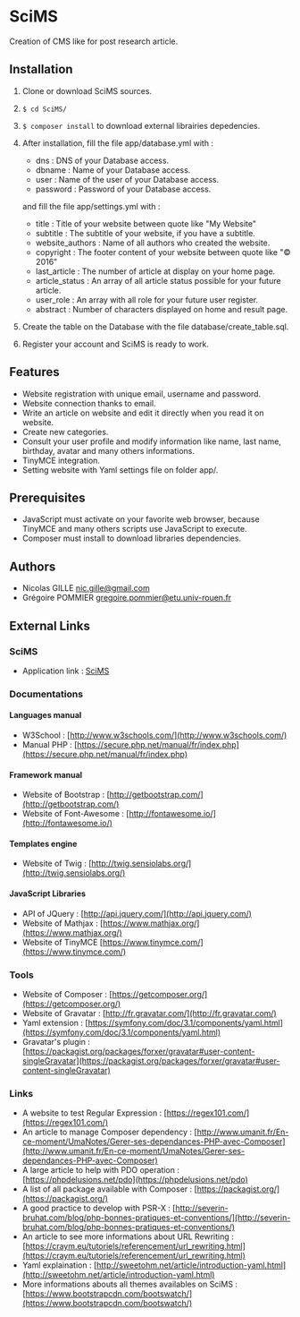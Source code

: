 # SciMS
Creation of CMS like for post research article.

## Installation
1. Clone or download SciMS sources.
2. `$ cd SciMS/`
3. `$ composer install` to download external librairies depedencies.
4.  After installation, fill the file app/database.yml with :
    * dns : DNS of your Database access.
    * dbname : Name of your Database access.
    * user : Name of the user of your Database access.
    * password : Password of your Database access.<br>
    
    and fill the file app/settings.yml with :
    * title             : Title of your website between quote like "My Website"
    * subtitle          : The subtitle of your website, if you have a subtitle.
    * website_authors   : Name of all authors who created the website.
    * copyright         : The footer content of your website between quote like "&copy; 2016"
    * last_article      : The number of article at display on your home page.
    * article_status    : An array of all article status possible for your future article.
    * user_role         : An array with all role for your future user register.
    * abstract          : Number of characters displayed on home and result page.    
5. Create the table on the Database with the file database/create_table.sql.
6. Register your account and SciMS is ready to work.

## Features
* Website registration with unique email, username and password.
* Website connection thanks to email.
* Write an article on website and edit it directly when you read it on website.
* Create new categories.
* Consult your user profile and modify information like name, last name, birthday, avatar and many others informations.
* TinyMCE integration.
* Setting website with Yaml settings file on folder app/.

## Prerequisites
* JavaScript must activate on your favorite web browser, because TinyMCE and many others scripts use JavaScript to execute.
* Composer must install to download libraries dependencies.

## Authors
* Nicolas GILLE <nic.gille@gmail.com>
* Grégoire POMMIER <gregoire.pommier@etu.univ-rouen.fr>


## External Links
### SciMS
* Application link : [SciMS](http://scims.nicolas-gille.fr/web/index.php)

### Documentations
#### Languages manual
* W3School : [http://www.w3schools.com/](http://www.w3schools.com/)
* Manual PHP : [https://secure.php.net/manual/fr/index.php](https://secure.php.net/manual/fr/index.php)

#### Framework manual
* Website of Bootstrap : [http://getbootstrap.com/](http://getbootstrap.com/)
* Website of Font-Awesome : [http://fontawesome.io/](http://fontawesome.io/)

#### Templates engine
* Website of Twig : [http://twig.sensiolabs.org/](http://twig.sensiolabs.org/)

#### JavaScript Libraries
* API of JQuery : [http://api.jquery.com/](http://api.jquery.com/)
* Website of Mathjax : [https://www.mathjax.org/](https://www.mathjax.org/)
* Website of TinyMCE [https://www.tinymce.com/](https://www.tinymce.com/)

### Tools
* Website of Composer : [https://getcomposer.org/](https://getcomposer.org/)
* Website of Gravatar : [http://fr.gravatar.com/](http://fr.gravatar.com/)
* Yaml extension : [https://symfony.com/doc/3.1/components/yaml.html](https://symfony.com/doc/3.1/components/yaml.html)
* Gravatar's plugin : [https://packagist.org/packages/forxer/gravatar#user-content-singleGravatar](https://packagist.org/packages/forxer/gravatar#user-content-singleGravatar)

### Links
* A website to test Regular Expression : [https://regex101.com/](https://regex101.com/)
* An article to manage Composer dependency : [http://www.umanit.fr/En-ce-moment/UmaNotes/Gerer-ses-dependances-PHP-avec-Composer](http://www.umanit.fr/En-ce-moment/UmaNotes/Gerer-ses-dependances-PHP-avec-Composer)
* A large article to help with PDO operation : [https://phpdelusions.net/pdo](https://phpdelusions.net/pdo)
* A list of all package available with Composer : [https://packagist.org/](https://packagist.org/)
* A good practice to develop with PSR-X : [http://severin-bruhat.com/blog/php-bonnes-pratiques-et-conventions/](http://severin-bruhat.com/blog/php-bonnes-pratiques-et-conventions/)
* An article to see more informations about URL Rewriting : [https://craym.eu/tutoriels/referencement/url_rewriting.html](https://craym.eu/tutoriels/referencement/url_rewriting.html)
* Yaml explaination : [http://sweetohm.net/article/introduction-yaml.html](http://sweetohm.net/article/introduction-yaml.html)
* More informations abouts all themes availables on SciMS : [https://www.bootstrapcdn.com/bootswatch/](https://www.bootstrapcdn.com/bootswatch/)
